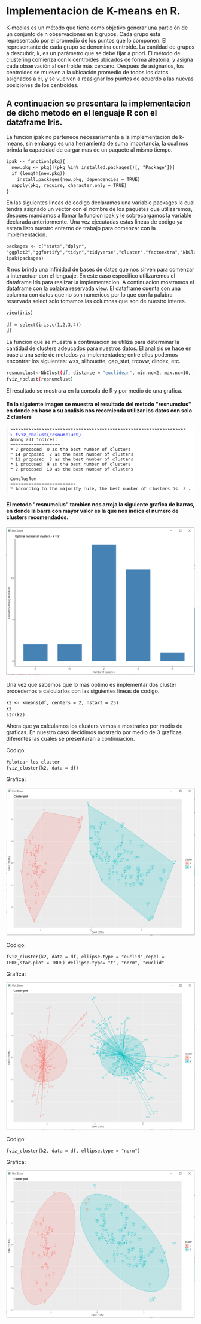 # Implementacion de K-means en R.

K-medias es un método que tiene como objetivo generar una partición de un conjunto de n observaciones en k grupos. Cada grupo está representado por el promedio de los puntos que lo componen. El representante de cada grupo se denomina centroide. La cantidad de grupos a descubrir, k, es un parámetro que se debe fijar a priori. El método de clustering comienza con k centroides ubicados de forma aleatoria, y asigna cada observación al centroide más cercano. Después de asignarlos, los centroides se mueven a la ubicación promedio de todos los datos asignados a él, y se vuelven a reasignar los puntos de acuerdo a las nuevas posiciones de los centroides. 

## A continuacion se presentara la implementacion de dicho metodo en el lenguaje R con el dataframe Iris. 

La funcion ipak no pertenece necesariamente a la implementacion de k-means, sin embargo es una herramienta de suma importancia, la cual nos brinda la capacidad de cargar mas de un paquete al mismo tiempo.
```{r}
ipak <- function(pkg){
  new.pkg <- pkg[!(pkg %in% installed.packages()[, "Package"])]
  if (length(new.pkg)) 
    install.packages(new.pkg, dependencies = TRUE)
  sapply(pkg, require, character.only = TRUE)
}
```
En las siguientes lineas de codigo declaramos una variable packages la cual tendra asignado un vector con el nombre de los paquetes que utilizaremos, despues mandamos a llamar la funcion ipak y le sobrecargamos la variable declarada anteriormente. Una vez ejecutadas estas lineas de codigo ya estara listo nuestro enterno de trabajo para comenzar con la implementacion.
```{r}
packages <- c("stats","dplyr", "ggplot2","ggfortify","tidyr","tidyverse","cluster","factoextra","NbClust","tidyr")
ipak(packages)
```
R nos brinda una infinidad de bases de datos que nos sirven para comenzar a interactuar con el lenguaje. En este caso especifico utilizaremos el dataframe Iris para realizar la implementacion. A continuacion mostramos el dataframe con la palabra reservada view. El dataframe cuenta con una columna con datos que no son numericos por lo que con la palabra reservada select solo tomamos las columnas que son de nuestro interes.

```{r}
view(iris)

df = select(iris,c(1,2,3,4))
df
```
La funcion que se muestra a continuacion se utiliza para determinar la cantidad de clusters adeucados para nuestros datos. El analisis se hace en base a una serie de metodos ya implementados; entre ellos podemos encontrar los siguientes: wss, silhouette, gap_stat, trcovw, dindex, etc. 
```sh
resnumclust<-NbClust(df, distance = "euclidean", min.nc=2, max.nc=10, method = "kmeans", index = "alllong")
fviz_nbclust(resnumclust)
```
El resultado se mostrara en la consola de R y por medio de una grafica.

#### En la siguiente imagen se muestra el resultado del metodo "resnumclus" en donde en base a su analisis nos recomienda utilizar los datos con solo 2 clusters

![](1.PNG )

#### El metodo "resnumclus" tambien nos arroja la siguiente grafica de barras, en donde la barra con mayor valor es la que nos indica el numero de clusters recomendados.

![](2.PNG )

Una vez que sabemos que lo mas optimo es implementar dos cluster procedemos a calcularlos con las siguientes lineas de codigo.
```{r}
k2 <- kmeans(df, centers = 2, nstart = 25)
k2
str(k2)
```
Ahora que ya calculamos los clusters vamos a mostrarlos por medio de graficas. En nuestro caso decidimos mostrarlo por medio de 3 graficas diferentes las cuales se presentaran a continuacion.

Codigo:
```{r}
#plotear los cluster
fviz_cluster(k2, data = df)
```
Grafica:

![](g1.PNG )

Codigo:
```{r}
fviz_cluster(k2, data = df, ellipse.type = "euclid",repel = TRUE,star.plot = TRUE) #ellipse.type= "t", "norm", "euclid"
```
Grafica:

![](g2.PNG )


Codigo:
```{r}
fviz_cluster(k2, data = df, ellipse.type = "norm")
```
Grafica:

![](g3.PNG )
